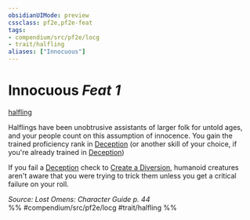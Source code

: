 ```yaml
---
obsidianUIMode: preview
cssclass: pf2e,pf2e-feat
tags:
- compendium/src/pf2e/locg
- trait/halfling
aliases: ["Innocuous"]
---
```

# Innocuous  *Feat 1*  
[halfling](rules/traits/halfling.md "Halfling Ancestry & Heritage Trait")  


Halflings have been unobtrusive assistants of larger folk for untold ages, and your people count on this assumption of innocence. You gain the trained proficiency rank in [Deception](compendium/skills.md#Deception) (or another skill of your choice, if you're already trained in [Deception](compendium/skills.md#Deception))

If you fail a [Deception](compendium/skills.md#Deception) check to [Create a Diversion](rules/actions/create-a-diversion.md), humanoid creatures aren't aware that you were trying to trick them unless you get a critical failure on your roll.

*Source: Lost Omens: Character Guide p. 44*  
%% #compendium/src/pf2e/locg #trait/halfling %%